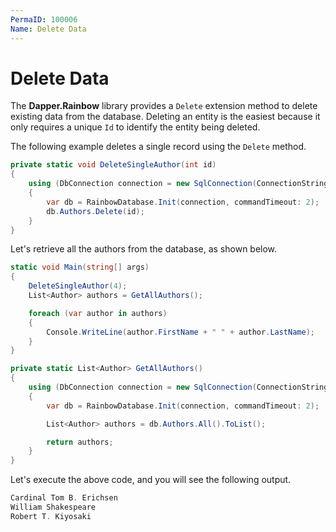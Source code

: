 ```yaml
---
PermaID: 100006
Name: Delete Data
---
```


# Delete Data

The **Dapper.Rainbow** library provides a `Delete` extension method to delete existing data from the database. Deleting an entity is the easiest because it only requires a unique `Id` to identify the entity being deleted.

The following example deletes a single record using the `Delete` method.

```csharp
private static void DeleteSingleAuthor(int id)
{
    using (DbConnection connection = new SqlConnection(ConnectionString))
    {
        var db = RainbowDatabase.Init(connection, commandTimeout: 2);
        db.Authors.Delete(id);
    }
}
```

Let's retrieve all the authors from the database, as shown below.

```csharp
static void Main(string[] args)
{
    DeleteSingleAuthor(4);
    List<Author> authors = GetAllAuthors();

    foreach (var author in authors)
    {
        Console.WriteLine(author.FirstName + " " + author.LastName);
    }
}

private static List<Author> GetAllAuthors()
{
    using (DbConnection connection = new SqlConnection(ConnectionString))
    {
        var db = RainbowDatabase.Init(connection, commandTimeout: 2);

        List<Author> authors = db.Authors.All().ToList();

        return authors;
    }
}
```

Let's execute the above code, and you will see the following output.

```csharp
Cardinal Tom B. Erichsen
William Shakespeare
Robert T. Kiyosaki
```
